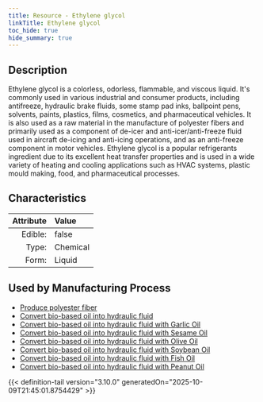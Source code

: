 ```yaml
---
title: Resource - Ethylene glycol
linkTitle: Ethylene glycol
toc_hide: true
hide_summary: true
---
```

<!-- This is generated by the MarsSim HelpGenertor, do not edit. -->

## Description
 &#10;&#9;&#9;Ethylene glycol is a colorless, odorless, flammable, and viscous liquid.&#10;&#9;&#9;&#10;&#9;&#9;It&#39;s commonly used in various industrial and consumer products, including antifreeze, &#10;&#9;&#9;hydraulic brake fluids, some stamp pad inks, ballpoint pens, solvents, paints, &#10;&#9;&#9;plastics, films, cosmetics, and pharmaceutical vehicles.&#10;&#9;&#9;&#10;&#9;&#9;It is also used as a raw material in the manufacture of polyester fibers and&#10;&#9;&#9;primarily used as a component of de-icer and anti-icer/anti-freeze fluid &#10;&#9;&#9;used in aircraft de-icing and anti-icing operations, and as an anti-freeze &#10;&#9;&#9;component in motor vehicles.&#10;&#9;&#9;&#10;&#9;&#9;Ethylene glycol is a popular refrigerants ingredient due to its excellent &#10;&#9;&#9;heat transfer properties and is used in a wide variety of heating and cooling&#10;&#9;&#9;applications such as HVAC systems, plastic mould making, food, and pharmaceutical&#10;&#9;&#9;processes.&#10;&#9;

## Characteristics

| Attribute      | Value |
|--------:|:------|
|Edible:|false|
|Type:|Chemical|
|Form:|Liquid|
 

## Used by Manufacturing Process

- [Produce polyester fiber](/docs/definitions/process/produce-polyester-fiber)
- [Convert bio-based oil into hydraulic fluid](/docs/definitions/process/convert-bio-based-oil-into-hydraulic-fluid)
- [Convert bio-based oil into hydraulic fluid with Garlic Oil](/docs/definitions/process/convert-bio-based-oil-into-hydraulic-fluid-with-garlic-oil)
- [Convert bio-based oil into hydraulic fluid with Sesame Oil](/docs/definitions/process/convert-bio-based-oil-into-hydraulic-fluid-with-sesame-oil)
- [Convert bio-based oil into hydraulic fluid with Olive Oil](/docs/definitions/process/convert-bio-based-oil-into-hydraulic-fluid-with-olive-oil)
- [Convert bio-based oil into hydraulic fluid with Soybean Oil](/docs/definitions/process/convert-bio-based-oil-into-hydraulic-fluid-with-soybean-oil)
- [Convert bio-based oil into hydraulic fluid with Fish Oil](/docs/definitions/process/convert-bio-based-oil-into-hydraulic-fluid-with-fish-oil)
- [Convert bio-based oil into hydraulic fluid with Peanut Oil](/docs/definitions/process/convert-bio-based-oil-into-hydraulic-fluid-with-peanut-oil)


    


{{< definition-tail version="3.10.0" generatedOn="2025-10-09T21:45:01.8754429" >}}



